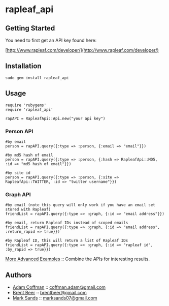 # rapleaf_api

Getting Started
---------------

You need to first get an API key found here:

[http://www.rapleaf.com/developer/](http://www.rapleaf.com/developer/)
  

Installation
------------

	sudo gem install rapleaf_api

Usage
-----
	require 'rubygems'
	require 'rapleaf_api'

	rapAPI = RapleafApi::Api.new("your api key")
	
### Person API

	#by email
	person = rapAPI.query({:type => :person, {:email => "email"}})

	#by md5 hash of email
	person = rapAPI.query({:type => :person, {:hash => RapleafApi::MD5, :id => "md5 hash of email"}})

	#by site id
	person = rapAPI.query({:type => :person, {:site => RapleafApi::TWITTER, :id => "twitter username"}})

### Graph API

	#by email (note this query will only work if you have an email set stored with Rapleaf)
	friendList = rapAPI.query({:type => :graph, {:id => "email address"}})

	#by email, return Rapleaf IDs instead of scoped emails
	friendList = rapAPI.query({:type => :graph, {:id => "email address", :return_rapid => true}})

	#by Rapleaf ID, this will return a list of Rapleaf IDs
	friendList = rapAPI.query({:type => :graph, {:id => "rapleaf id", :by_rapid => true}})
	
[More Advanced Examples](http://github.com/thecoffman/rapleaf_api/blob/master/sample/api_examples.rb) :: Combine the APIs for interesting results.

Authors
-------

* [Adam Coffman](http://github.com/thecoffman) :: coffman.adam@gmail.com
* [Brent Beer](http://github.com/brntbeer) :: brentbeer@gmail.com
* [Mark Sands](http://github.com/marksands) :: marksands07@gmail.com